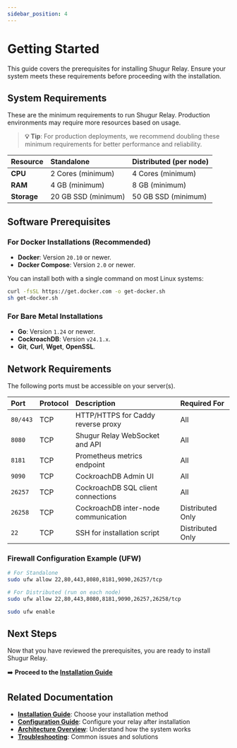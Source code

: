 ```yaml
---
sidebar_position: 4
---
```


# Getting Started

This guide covers the prerequisites for installing Shugur Relay. Ensure your system meets these requirements before proceeding with the installation.

## System Requirements

These are the minimum requirements to run Shugur Relay. Production environments may require more resources based on usage.

> **💡 Tip**: For production deployments, we recommend doubling these minimum requirements for better performance and reliability.

| Resource  | Standalone          | Distributed (per node) |
| :-------- | :------------------ | :--------------------- |
| **CPU**   | 2 Cores (minimum)   | 4 Cores (minimum)      |
| **RAM**   | 4 GB (minimum)      | 8 GB (minimum)         |
| **Storage** | 20 GB SSD (minimum) | 50 GB SSD (minimum)    |

## Software Prerequisites

### For Docker Installations (Recommended)

- **Docker**: Version `20.10` or newer.
- **Docker Compose**: Version `2.0` or newer.

You can install both with a single command on most Linux systems:

```bash
curl -fsSL https://get.docker.com -o get-docker.sh
sh get-docker.sh
```

### For Bare Metal Installations

- **Go**: Version `1.24` or newer.
- **CockroachDB**: Version `v24.1.x`.
- **Git**, **Curl**, **Wget**, **OpenSSL**.

## Network Requirements

The following ports must be accessible on your server(s).

| Port    | Protocol | Description                               | Required For      |
| :------ | :------- | :---------------------------------------- | :---------------- |
| `80/443`  | TCP      | HTTP/HTTPS for Caddy reverse proxy        | All               |
| `8080`  | TCP      | Shugur Relay WebSocket and API            | All               |
| `8181`  | TCP      | Prometheus metrics endpoint               | All               |
| `9090`  | TCP      | CockroachDB Admin UI                      | All               |
| `26257` | TCP      | CockroachDB SQL client connections        | All               |
| `26258` | TCP      | CockroachDB inter-node communication      | Distributed Only  |
| `22`    | TCP      | SSH for installation script               | Distributed Only  |

### Firewall Configuration Example (UFW)

```bash
# For Standalone
sudo ufw allow 22,80,443,8080,8181,9090,26257/tcp

# For Distributed (run on each node)
sudo ufw allow 22,80,443,8080,8181,9090,26257,26258/tcp

sudo ufw enable
```

## Next Steps

Now that you have reviewed the prerequisites, you are ready to install Shugur Relay.

➡️ **Proceed to the [Installation Guide](./installation/installation)**

## Related Documentation

- **[Installation Guide](./installation/installation)**: Choose your installation method
- **[Configuration Guide](./configuration)**: Configure your relay after installation
- **[Architecture Overview](./architecture)**: Understand how the system works
- **[Troubleshooting](./troubleshooting)**: Common issues and solutions
